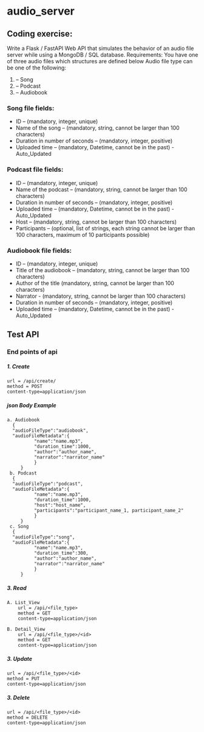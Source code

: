 # audio_server

## Coding exercise:
Write a Flask / FastAPI Web API that simulates the behavior of an audio file server
while using a MongoDB / SQL database.
Requirements: You have one of three audio files which structures are defined below
Audio file type can be one of the following:

1. – Song
2. – Podcast
3. – Audiobook


### Song file fields:
- ID – (mandatory, integer, unique)
- Name of the song – (mandatory, string, cannot be larger than 100
characters)
- Duration in number of seconds – (mandatory, integer, positive)
- Uploaded time – (mandatory, Datetime, cannot be in the past) - Auto_Updated


### Podcast file fields:
- ID – (mandatory, integer, unique)
- Name of the podcast – (mandatory, string, cannot be larger than 100
characters)
- Duration in number of seconds – (mandatory, integer, positive)
- Uploaded time – (mandatory, Datetime, cannot be in the past)  - Auto_Updated
- Host – (mandatory, string, cannot be larger than 100 characters)
- Participants – (optional, list of strings, each string cannot be larger than
100 characters, maximum of 10 participants possible)


### Audiobook file fields:
- ID – (mandatory, integer, unique)
- Title of the audiobook – (mandatory, string, cannot be larger than 100
characters)
- Author of the title (mandatory, string, cannot be larger than 100
characters)
- Narrator - (mandatory, string, cannot be larger than 100 characters)
- Duration in number of seconds – (mandatory, integer, positive)
- Uploaded time – (mandatory, Datetime, cannot be in the past) - Auto_Updated


## Test API


### End points of api


##### 1. Create
      
    url = /api/create/
    method = POST
    content-type=application/json
    
   ##### json Body Example
    
    a. Audiobook
      {
      "audioFileType":"audiobook",
      "audioFileMetadata":{
              "name":"name.mp3",
              "duration_time":1000,
              "author":"author_name",
              "narrator":"narrator_name"
              }
         }
     b. Podcast
      {
      "audioFileType":"podcast",
      "audioFileMetadata":{
              "name":"name.mp3",
              "duration_time":1000,
              "host":"host_name",
              "participants":"participant_name_1, participant_name_2"
              }
         }
     c. Song
      {
      "audioFileType":"song",
      "audioFileMetadata":{
              "name":"name.mp3",
              "duration_time":300,
              "author":"author_name",
              "narrator":"narrator_name"
              }
         }
    
##### 3. Read

    A. List_View
        url = /api/<file_type>
        method = GET
        content-type=application/json
    
    B. Detail_View
        url = /api/<file_type>/<id>
        method = GET
        content-type=application/json
 
##### 3. Update
    url = /api/<file_type>/<id>
    method = PUT
    content-type=application/json
    
##### 3. Delete
    url = /api/<file_type>/<id>
    method = DELETE
    content-type=application/json
